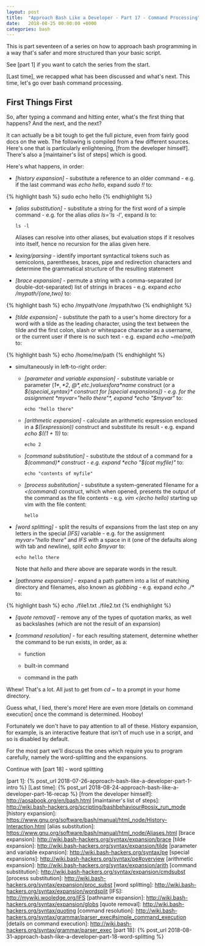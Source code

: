 ```yaml
---
layout: post
title:  "Approach Bash Like a Developer - Part 17 - Command Processing"
date:   2018-08-25 00:00:00 +0000
categories: bash
---
```


This is part seventeen of a series on how to approach bash programming
in a way that's safer and more structured than your basic script.

See [part 1] if you want to catch the series from the start.

[Last time], we recapped what has been discussed and what's next.  This
time, let's go over bash command processing.

First Things First
------------------

So, after typing a command and hitting enter, what's the first thing
that happens?  And the next, and the next?

It can actually be a bit tough to get the full picture, even from fairly
good docs on the web.  The following is compiled from a few different
sources.  Here's one that is particularly enlightening, [from the
developer himself].  There's also a [maintainer's list of steps] which
is good.

Here's what happens, in order:

-   *[history expansion]* - substitute a reference to an older command -
    e.g. if the last command was *echo hello*, expand *sudo !!* to:

{% highlight bash %}
sudo echo hello
{% endhighlight %}

-   *[alias substitution]* - substitute a string for the first word of a
    simple command - e.g. for the alias *alias ls='ls -l'*, expand *ls*
    to:

        ls -l

    Aliases can resolve into other aliases, but evaluation stops if it
    resolves into itself, hence no recursion for the alias given here.

-   *lexing/parsing* - identify important syntactical tokens such as
    semicolons, parentheses, braces, pipe and redirection characters and
    determine the grammatical structure of the resulting statement

-   *[brace expansion]* - permute a string with a comma-separated (or
    double-dot-separated) list of strings in braces - e.g. expand *echo
    /mypath/{one,two}* to:

{% highlight bash %}
echo /mypath/one /mypath/two
{% endhighlight %}

-   *[tilde expansion]* - substitute the path to a user's home directory
    for a word with a tilde as the leading character, using the text
    between the tilde and the first colon, slash or whitespace character
    as a username, or the current user if there is no such text - e.g.
    expand *echo ~me/path* to:

{% highlight bash %}
echo /home/me/path
{% endhighlight %}

-   simultaneously in left-to-right order:

    -   *[parameter and variable expansion]* - substitute variable or
        parameter (*$1*, *$2*, *$@*, etc.) values for a *$name*
        construct (or a *${special_syntax}* construct for [special
        expansions]) - e.g.  for the assignment *myvar="hello there"*,
        expand *echo "$myvar"* to:

            echo "hello there"

    -   *[arithmetic expansion]* - calculate an arithmetic expression
        enclosed in a *$((expression))* construct and substitute its
        result - e.g. expand *echo $((1 + 1))* to:

            echo 2

    -   *[command substitution]* - substitute the stdout of a command
        for a *$(command)* construct - e.g. expand *echo "$(cat
        myfile)"* to:

            echo "contents of myfile"

    -   *[process substitution]* - substitute a system-generated
        filename for a *<(command)* construct, which when opened,
        presents the output of the command as the file contents - e.g.
        *vim <(echo hello)* starting up vim with the file content:

            hello

-   *[word splitting]* - split the results of expansions from the last
    step on any letters in the special *[IFS]* variable - e.g.  for the
    assignment *myvar="hello there"* and *IFS* with a space in it (one
    of the defaults along with tab and newline), split *echo $myvar* to:

        echo hello there

    Note that *hello* and *there* above are separate words in the
    result.

-   *[pathname expansion]* - expand a path pattern into a list of
    matching directory and filenames, also known as *globbing* - e.g.
    expand *echo ./\** to:

{% highlight bash %}
echo ./file1.txt ./file2.txt
{% endhighlight %}

-   *[quote removal]* - remove any of the types of quotation marks, as
    well as backslashes (which are not the result of an expansion)

-   *[command resolution]* - for each resulting statement, determine
    whether the command to be run exists, in order, as a:

      -   function

      -   built-in command

      -   command in the path

Whew!  That's a lot.  All just to get from *cd ~* to a prompt in your
home directory.

Guess what, I lied, there's more!  Here are even more [details on command
execution] once the command is determined.  Hooboy!

Fortunately we don't have to pay attention to all of these.  History
expansion, for example, is an interactive feature that isn't of much use
in a script, and so is disabled by default.

For the most part we'll discuss the ones which require you to program
carefully, namely the word-splitting and the expansions.

Continue with [part 18] - word splitting

  [part 1]:       {% post_url 2018-07-26-approach-bash-like-a-developer-part-1-intro                      %}
  [Last time]:    {% post_url 2018-08-24-approach-bash-like-a-developer-part-16-recap                     %}
  [from the developer himself]: http://aosabook.org/en/bash.html
  [maintainer's list of steps]: http://wiki.bash-hackers.org/scripting/bashbehaviour#posix_run_mode
  [history expansion]: https://www.gnu.org/software/bash/manual/html_node/History-Interaction.html
  [alias substitution]: https://www.gnu.org/software/bash/manual/html_node/Aliases.html
  [brace expansion]: http://wiki.bash-hackers.org/syntax/expansion/brace
  [tilde expansion]: http://wiki.bash-hackers.org/syntax/expansion/tilde
  [parameter and variable expansion]: http://wiki.bash-hackers.org/syntax/pe
  [special expansions]: http://wiki.bash-hackers.org/syntax/pe#overview
  [arithmetic expansion]: http://wiki.bash-hackers.org/syntax/expansion/arith
  [command substitution]: http://wiki.bash-hackers.org/syntax/expansion/cmdsubst
  [process substitution]: http://wiki.bash-hackers.org/syntax/expansion/proc_subst
  [word splitting]: http://wiki.bash-hackers.org/syntax/expansion/wordsplit
  [IFS]: http://mywiki.wooledge.org/IFS
  [pathname expansion]: http://wiki.bash-hackers.org/syntax/expansion/globs
  [quote removal]: http://wiki.bash-hackers.org/syntax/quoting
  [command resolution]: http://wiki.bash-hackers.org/syntax/grammar/parser_exec#simple_command_execution
  [details on command execution]: http://wiki.bash-hackers.org/syntax/grammar/parser_exec
  [part 18]:      {% post_url 2018-08-31-approach-bash-like-a-developer-part-18-word-splitting            %}

